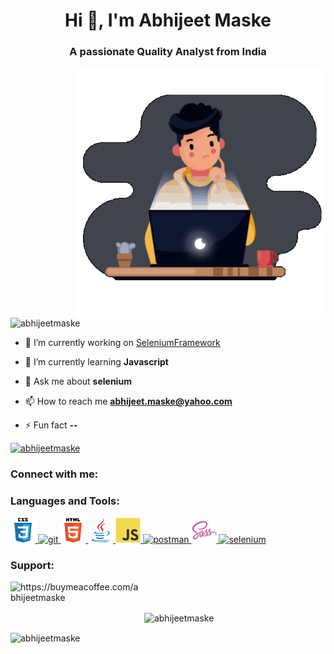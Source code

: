 <h1 align="center">Hi 👋, I'm Abhijeet Maske</h1>
<h3 align="center">A passionate Quality Analyst from India</h3>
<img align="right" alt="Coding" width="400" src="https://github.com/AbhijeetMaske/AbhijeetMaske/blob/a57d6911ece773286bab3a1eb9da9dbe66b505fc/images/coding_qa.gif">
<p align="left"> <img src="https://komarev.com/ghpvc/?username=abhijeetmaske&label=Profile%20views&color=0e75b6&style=flat" alt="abhijeetmaske" /> </p>

- 🔭 I’m currently working on [SeleniumFramework](https://github.com/AbhijeetMaske/seleniumFramework)

- 🌱 I’m currently learning **Javascript**

- 💬 Ask me about **selenium**

- 📫 How to reach me **abhijeet.maske@yahoo.com**

- ⚡ Fun fact **--**
<p align="left"> <a href="https://github.com/ryo-ma/github-profile-trophy"><img src="https://github-profile-trophy.vercel.app/?username=abhijeetmaske" alt="abhijeetmaske" /></a> </p>
<h3 align="left">Connect with me:</h3>
<p align="left">
</p>

<h3 align="left">Languages and Tools:</h3>
<p align="left"> <a href="https://www.w3schools.com/css/" target="_blank" rel="noreferrer"> <img src="https://raw.githubusercontent.com/devicons/devicon/master/icons/css3/css3-original-wordmark.svg" alt="css3" width="40" height="40"/> </a> <a href="https://git-scm.com/" target="_blank" rel="noreferrer"> <img src="https://www.vectorlogo.zone/logos/git-scm/git-scm-icon.svg" alt="git" width="40" height="40"/> </a> <a href="https://www.w3.org/html/" target="_blank" rel="noreferrer"> <img src="https://raw.githubusercontent.com/devicons/devicon/master/icons/html5/html5-original-wordmark.svg" alt="html5" width="40" height="40"/> </a> <a href="https://www.java.com" target="_blank" rel="noreferrer"> <img src="https://raw.githubusercontent.com/devicons/devicon/master/icons/java/java-original.svg" alt="java" width="40" height="40"/> </a> <a href="https://developer.mozilla.org/en-US/docs/Web/JavaScript" target="_blank" rel="noreferrer"> <img src="https://raw.githubusercontent.com/devicons/devicon/master/icons/javascript/javascript-original.svg" alt="javascript" width="40" height="40"/> </a> <a href="https://postman.com" target="_blank" rel="noreferrer"> <img src="https://www.vectorlogo.zone/logos/getpostman/getpostman-icon.svg" alt="postman" width="40" height="40"/> </a> <a href="https://sass-lang.com" target="_blank" rel="noreferrer"> <img src="https://raw.githubusercontent.com/devicons/devicon/master/icons/sass/sass-original.svg" alt="sass" width="40" height="40"/> </a> <a href="https://www.selenium.dev" target="_blank" rel="noreferrer"> <img src="https://raw.githubusercontent.com/detain/svg-logos/780f25886640cef088af994181646db2f6b1a3f8/svg/selenium-logo.svg" alt="selenium" width="40" height="40"/> </a> </p>

<h3 align="left">Support:</h3>
<p><a href="https://www.buymeacoffee.com/abhijeetmaske"> <img align="left" src="https://cdn.buymeacoffee.com/buttons/v2/default-yellow.png" height="50" width="210" alt="https://buymeacoffee.com/abhijeetmaske" /></a></p><br><br>

<!--[![Abhijeet's GitHub activity graph](https://activity-graph.herokuapp.com/graph?username=AbhijeetMaske&&theme=xcode)](https://github.com/AbhijeetMaske)
<p><img align="left" src="https://github-readme-stats.vercel.app/api/top-langs?username=abhijeetmaske&show_icons=true&locale=en&layout=compact&theme=tokyonight" alt="abhijeetmaske" /></p>
-->
<p>&nbsp;<img align="center" src="https://github-readme-stats.vercel.app/api?username=abhijeetmaske&show_icons=true&locale=en&theme=tokyonight" alt="abhijeetmaske" /></p>

<p><img align="center" src="https://github-readme-streak-stats.herokuapp.com/?user=abhijeetmaske&theme=tokyonight" alt="abhijeetmaske" /></p>

